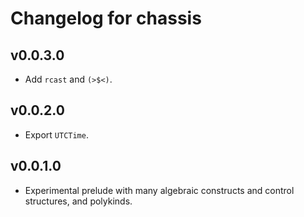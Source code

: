 # Changelog for chassis

## v0.0.3.0

* Add `rcast` and `(>$<)`.

## v0.0.2.0

* Export `UTCTime`.

## v0.0.1.0

* Experimental prelude with many algebraic constructs and control structures, and polykinds.
